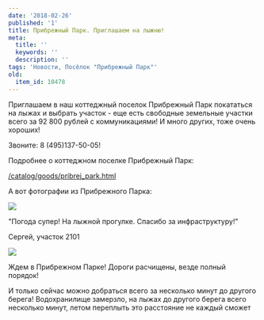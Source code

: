 ```yaml
---
date: '2018-02-26'
published: '1'
title: Прибрежный Парк. Приглашаем на лыжню!
meta:
  title: ''
  keywords: ''
  description: ''
tags: 'Новости, Посёлок "Прибрежный Парк"'
old:
  item_id: 10478
---
```

Приглашаем в наш коттеджный поселок Прибрежный Парк покататься на лыжах и выбрать участок - еще есть свободные земельные участки всего за 92 800 рублей с коммуникациями! И много других, тоже очень хороших!

Звоните: 8 (495)137-50-05!

Подробнее о коттеджном поселке Прибрежный Парк:

[/catalog/goods/pribrej\_park.html](/catalog/goods/pribrej_park.html)

А вот фотографии из Прибрежного Парка:

![](/images//al3/PP022018_l4.jpg)

"Погода супер! На лыжной прогулке. Спасибо за инфраструктуру!"

Сергей, участок 2101

![](/images//al3/PP022018_l1.jpg)

Ждем в Прибрежном Парке! Дороги расчищены, везде полный порядок!

И только сейчас можно добраться всего за несколько минут до другого берега! Водохранилище замерзло, на лыжах до другого берега всего несколько минут, летом переплыть это расстояние не каждый сможет
